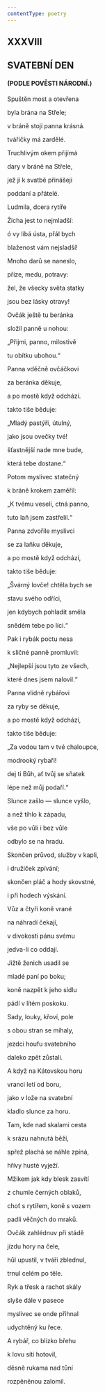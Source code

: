```yaml
---
contentType: poetry
---
```


## XXXVIII  

## SVATEBNÍ DEN

#### (PODLE POVĚSTI NÁRODNÍ.)

Spuštěn most a otevřena  

byla brána na Střele;

v bráně stojí panna krásná.

tvářičky má zardělé.

Truchlivým okem přijímá

dary v bráně na Střele,

jež jí k svatbě přinášejí

poddaní a přátelé.

Ludmila, dcera rytíře

Žicha jest to nejmladší:

ó vy líbá ústa, přál bych

blaženost vám nejsladší!

Mnoho darů se naneslo,

příze, medu, potravy:

žel, že všecky světa statky

jsou bez lásky otravy!

Ovčák ještě tu beránka

složil panně u nohou:

„Přijmi, panno, milostivě

tu obítku ubohou.“

Panna vděčně ovčáčkovi

za beránka děkuje,

a po mostě když odchází.

takto tiše běduje:

„Mladý pastýři, útulný,

jako jsou ovečky tvé!

šťastnější nade mne bude,

která tebe dostane.“

Potom myslivec statečný

k bráně krokem zaměřil:

„K tvému veselí, ctná panno,

tuto laň jsem zastřelil.“

Panna zdvořile myslivci

se za laňku děkuje,

a po mostě když odchází,

takto tiše běduje:

„Švárný lovče! chtěla bych se

stavu svého odříci,

jen kdybych pohladit směla

snědém tebe po líci.“

Pak i rybák poctu nesa

k sličné panně promluvil:

„Nejlepší jsou tyto ze všech,

které dnes jsem nalovil.“

Panna vlídně rybářovi

za ryby se děkuje,

a po mostě když odchází,

takto tiše běduje:

„Za vodou tam v tvé chaloupce,

modrooký rybaři!

dej ti Bůh, ať tvůj se sňatek

lépe než můj podaří.“

Slunce zašlo — slunce vyšlo,

a než tíhlo k západu,

vše po vůli i bez vůle

odbylo se na hradu.

Skončen průvod, služby v kapli,

i družiček zpívání;

skončen pláč a hody skovstné,

i při hodech výskání.

Vůz a čtyři koně vrané

na náhradí čekají,

v divokosti pánu svému

jedva-li co oddají.

Jižtě ženich usadil se

mladé paní po boku;

koně nazpět k jeho sídlu

pádí v lítém poskoku.

Sady, louky, křoví, pole

s obou stran se míhaly,

jezdci houfu svatebního

daleko zpět zůstali.

A když na Kátovskou horu

vranci letí od boru,

jako v lože na svatební

kladlo slunce za horu.

Tam, kde nad skalami cesta

k srázu nahnutá běží,

spřež plachá se náhle zpíná,

hřívy husté vyježí.

Mžikem jak kdy blesk zasvítí

z chumle černých oblaků,

choť s rytířem, koně s vozem

padli věčných do mraků.

Ovčák zahlédnuv při stádě

jízdu hory na čele,

hůl upustil, v tváři zblednul,

trnul celém po těle.

Ryk a třesk a rachot skály

slyše dále v pasece

myslivec se onde přihnal

udychtěný ku řece.

A rybář, co blízko břehu

k lovu síti hotovil,

děsně rukama nad tůní

rozpěněnou zalomil.
